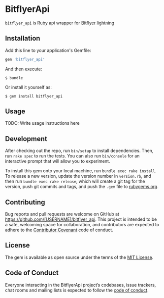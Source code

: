 # BitflyerApi

`bitflyer_api` is Ruby api wrapper for [Bitflyer lightning](https://lightning.bitflyer.jp/docs)

## Installation

Add this line to your application's Gemfile:

```ruby
gem 'bitflyer_api'
```

And then execute:

    $ bundle

Or install it yourself as:

    $ gem install bitflyer_api

## Usage

TODO: Write usage instructions here

## Development

After checking out the repo, run `bin/setup` to install dependencies. Then, run `rake spec` to run the tests. You can also run `bin/console` for an interactive prompt that will allow you to experiment.

To install this gem onto your local machine, run `bundle exec rake install`. To release a new version, update the version number in `version.rb`, and then run `bundle exec rake release`, which will create a git tag for the version, push git commits and tags, and push the `.gem` file to [rubygems.org](https://rubygems.org).

## Contributing

Bug reports and pull requests are welcome on GitHub at https://github.com/[USERNAME]/bitflyer_api. This project is intended to be a safe, welcoming space for collaboration, and contributors are expected to adhere to the [Contributor Covenant](http://contributor-covenant.org) code of conduct.

## License

The gem is available as open source under the terms of the [MIT License](http://opensource.org/licenses/MIT).

## Code of Conduct

Everyone interacting in the BitflyerApi project’s codebases, issue trackers, chat rooms and mailing lists is expected to follow the [code of conduct](https://github.com/[USERNAME]/bitflyer_api/blob/master/CODE_OF_CONDUCT.md).
